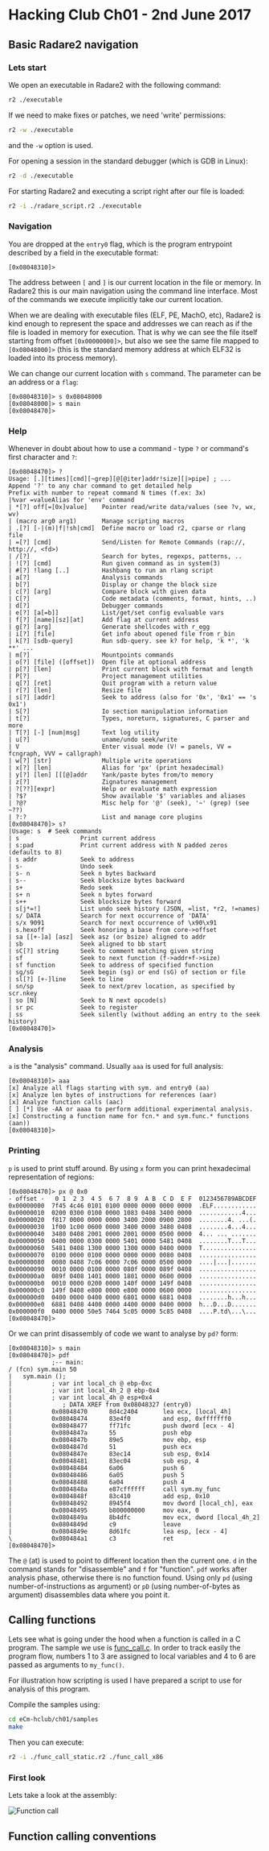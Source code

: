 # Hacking Club Ch01 - 2nd June 2017

## Basic Radare2 navigation

### Lets start

We open an executable in Radare2 with the following command:
```bash
r2 ./executable
```

If we need to make fixes or patches, we need 'write' permissions:
```bash
r2 -w ./executable
```
and the `-w` option is used.

For opening a session in the standard debugger (which is GDB in Linux):
```bash
r2 -d ./executable
```

For starting Radare2 and executing a script right after our file is loaded:
```bash
r2 -i ./radare_script.r2 ./executable
```

### Navigation

You are dropped at the `entry0` flag, which is the program entrypoint
described by a field in the executable format:

```
[0x08048310]>
```

The address between `[` and `]` is our current location in the file or memory.
In Radare2 this is our main navigation using the command line interface. Most of
the commands we execute implicitly take our current location.

When we are dealing with executable files (ELF, PE, MachO, etc), Radare2 is
kind enough to represent the space and addresses we can reach as if the file is
loaded in memory for execution. That is why we can see the file itself starting
from offset `[0x00000000]>`, but also we see the same file mapped to `[0x08048000]>`
(this is the standard memory address at which ELF32 is loaded into its process memory).

We can change our current location with `s` command. The parameter can be an address
or a `flag`:

```
[0x08048310]> s 0x08048000
[0x08048000]> s main
[0x08048470]>
```

### Help

Whenever in doubt about how to use a command - type `?` or command's first character and `?`:

```
[0x08048470]> ?
Usage: [.][times][cmd][~grep][@[@iter]addr!size][|>pipe] ; ...
Append '?' to any char command to get detailed help
Prefix with number to repeat command N times (f.ex: 3x)
|%var =valueAlias for 'env' command
| *[?] off[=[0x]value]    Pointer read/write data/values (see ?v, wx, wv)
| (macro arg0 arg1)       Manage scripting macros
| .[?] [-|(m)|f|!sh|cmd]  Define macro or load r2, cparse or rlang file
| =[?] [cmd]              Send/Listen for Remote Commands (rap://, http://, <fd>)
| /[?]                    Search for bytes, regexps, patterns, ..
| ![?] [cmd]              Run given command as in system(3)
| #[?] !lang [..]         Hashbang to run an rlang script
| a[?]                    Analysis commands
| b[?]                    Display or change the block size
| c[?] [arg]              Compare block with given data
| C[?]                    Code metadata (comments, format, hints, ..)
| d[?]                    Debugger commands
| e[?] [a[=b]]            List/get/set config evaluable vars
| f[?] [name][sz][at]     Add flag at current address
| g[?] [arg]              Generate shellcodes with r_egg
| i[?] [file]             Get info about opened file from r_bin
| k[?] [sdb-query]        Run sdb-query. see k? for help, 'k *', 'k **' ...
| m[?]                    Mountpoints commands
| o[?] [file] ([offset])  Open file at optional address
| p[?] [len]              Print current block with format and length
| P[?]                    Project management utilities
| q[?] [ret]              Quit program with a return value
| r[?] [len]              Resize file
| s[?] [addr]             Seek to address (also for '0x', '0x1' == 's 0x1')
| S[?]                    Io section manipulation information
| t[?]                    Types, noreturn, signatures, C parser and more
| T[?] [-] [num|msg]      Text log utility
| u[?]                    uname/undo seek/write
| V                       Enter visual mode (V! = panels, VV = fcngraph, VVV = callgraph)
| w[?] [str]              Multiple write operations
| x[?] [len]              Alias for 'px' (print hexadecimal)
| y[?] [len] [[[@]addr    Yank/paste bytes from/to memory
| z[?]                    Zignatures management
| ?[??][expr]             Help or evaluate math expression
| ?$?                     Show available '$' variables and aliases
| ?@?                     Misc help for '@' (seek), '~' (grep) (see ~??)
| ?:?                     List and manage core plugins
[0x08048470]> s?
|Usage: s  # Seek commands
| s                 Print current address
| s:pad             Print current address with N padded zeros (defaults to 8)
| s addr            Seek to address
| s-                Undo seek
| s- n              Seek n bytes backward
| s--               Seek blocksize bytes backward
| s+                Redo seek
| s+ n              Seek n bytes forward
| s++               Seek blocksize bytes forward
| s[j*=!]           List undo seek history (JSON, =list, *r2, !=names)
| s/ DATA           Search for next occurrence of 'DATA'
| s/x 9091          Search for next occurrence of \x90\x91
| s.hexoff          Seek honoring a base from core->offset
| sa [[+-]a] [asz]  Seek asz (or bsize) aligned to addr
| sb                Seek aligned to bb start
| sC[?] string      Seek to comment matching given string
| sf                Seek to next function (f->addr+f->size)
| sf function       Seek to address of specified function
| sg/sG             Seek begin (sg) or end (sG) of section or file
| sl[?] [+-]line    Seek to line
| sn/sp             Seek to next/prev location, as specified by scr.nkey
| so [N]            Seek to N next opcode(s)
| sr pc             Seek to register
| ss                Seek silently (without adding an entry to the seek history)
[0x08048470]>
```

### Analysis

`a` is the "analysis" command. Usually `aaa` is used for full analysis:

```
[0x08048310]> aaa
[x] Analyze all flags starting with sym. and entry0 (aa)
[x] Analyze len bytes of instructions for references (aar)
[x] Analyze function calls (aac)
[ ] [*] Use -AA or aaaa to perform additional experimental analysis.
[x] Constructing a function name for fcn.* and sym.func.* functions (aan))
[0x08048310]>
```

### Printing

`p` is used to print stuff around. By using `x` form you can print hexadecimal
representation of regions:

```
[0x08048470]> px @ 0x0
- offset -   0 1  2 3  4 5  6 7  8 9  A B  C D  E F  0123456789ABCDEF
0x00000000  7f45 4c46 0101 0100 0000 0000 0000 0000  .ELF............
0x00000010  0200 0300 0100 0000 1083 0408 3400 0000  ............4...
0x00000020  f817 0000 0000 0000 3400 2000 0900 2800  ........4. ...(.
0x00000030  1f00 1c00 0600 0000 3400 0000 3480 0408  ........4...4...
0x00000040  3480 0408 2001 0000 2001 0000 0500 0000  4... ... .......
0x00000050  0400 0000 0300 0000 5401 0000 5481 0408  ........T...T...
0x00000060  5481 0408 1300 0000 1300 0000 0400 0000  T...............
0x00000070  0100 0000 0100 0000 0000 0000 0080 0408  ................
0x00000080  0080 0408 7c06 0000 7c06 0000 0500 0000  ....|...|.......
0x00000090  0010 0000 0100 0000 080f 0000 089f 0408  ................
0x000000a0  089f 0408 1401 0000 1801 0000 0600 0000  ................
0x000000b0  0010 0000 0200 0000 140f 0000 149f 0408  ................
0x000000c0  149f 0408 e800 0000 e800 0000 0600 0000  ................
0x000000d0  0400 0000 0400 0000 6801 0000 6881 0408  ........h...h...
0x000000e0  6881 0408 4400 0000 4400 0000 0400 0000  h...D...D.......
0x000000f0  0400 0000 50e5 7464 5c05 0000 5c85 0408  ....P.td\...\...
[0x08048470]>
```

Or we can print disassembly of code we want to analyse by `pd?` form:

```
[0x08048310]> s main
[0x08048470]> pdf
            ;-- main:
/ (fcn) sym.main 50
|   sym.main ();
|           ; var int local_ch @ ebp-0xc
|           ; var int local_4h_2 @ ebp-0x4
|           ; var int local_4h @ esp+0x4
|              ; DATA XREF from 0x08048327 (entry0)
|           0x08048470      8d4c2404       lea ecx, [local_4h]
|           0x08048474      83e4f0         and esp, 0xfffffff0
|           0x08048477      ff71fc         push dword [ecx - 4]
|           0x0804847a      55             push ebp
|           0x0804847b      89e5           mov ebp, esp
|           0x0804847d      51             push ecx
|           0x0804847e      83ec14         sub esp, 0x14
|           0x08048481      83ec04         sub esp, 4
|           0x08048484      6a06           push 6
|           0x08048486      6a05           push 5
|           0x08048488      6a04           push 4
|           0x0804848a      e87cffffff     call sym.my_func
|           0x0804848f      83c410         add esp, 0x10
|           0x08048492      8945f4         mov dword [local_ch], eax
|           0x08048495      b800000000     mov eax, 0
|           0x0804849a      8b4dfc         mov ecx, dword [local_4h_2]
|           0x0804849d      c9             leave
|           0x0804849e      8d61fc         lea esp, [ecx - 4]
\           0x080484a1      c3             ret
[0x08048470]>
```

The `@` (at) is used to point to different location then the current one.
`d` in the command stands for "disassemble" and `f` for "function".
`pdf` works after analysis phase, otherwise there is no function found.
Using only `pd` (using number-of-instructions as argument) or `pD` 
(using number-of-bytes as argument) disassembles data where you point it.

## Calling functions

Lets see what is going under the hood when a function is called in a C program.
The sample we use is [func_call.c](samples/func_call.c). In order to track easily
the program flow, numbers 1 to 3 are assigned to local variables and 4 to 6 are
passed as arguments to `my_func()`.

For illustration how scripting is used I have prepared a
script to use for analysis of this program.

Compile the samples using:

```bash
cd eCm-hclub/ch01/samples
make
```

Then you can execute:

```bash
r2 -i ./func_call_static.r2 ./func_call_x86
```

### First look

Lets take a look at the assembly:

![Function call](img/func_call_asm.png)



## Function calling conventions